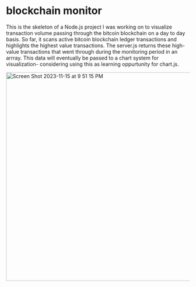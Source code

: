 # blockchain monitor
This is the skeleton of a Node.js project I was working on to visualize transaction volume passing through the bitcoin blockchain on a day to day basis. So far, it scans active bitcoin blockchain ledger transactions and highlights the highest value transactions. The server.js returns these high-value transactions that went through during the monitoring period in an arrray. This data will eventually be passed to a chart system for visualization- considering using this as learning oppurtunity for chart.js.

<img width="572" alt="Screen Shot 2023-11-15 at 9 51 15 PM" src="https://github.com/jdljake/chain-monitor/assets/20306303/3d9035eb-e252-4d56-be51-b0cddc21f2cb">
